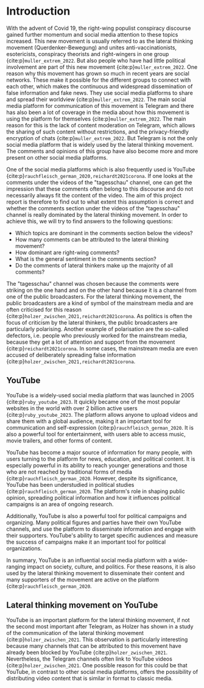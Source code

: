 # Introduction

With the advent of Covid 19, the right-wing populist conspiracy discourse gained further momentum and social media
attention
to these topics increased. This new movement is usually referred to as the lateral thinking movement
(Querdenker-Bewegung) and unites
anti-vaccinationists, esotericists, conspiracy theorists and right-wingers in one group {cite:p}`muller_extrem_2022`.
But also people who have had little political involvement are part of this new movement {cite:p}`muller_extrem_2022`.
One reason why this movement has grown so much in recent years are social networks. These make it possible for the
different groups to connect with each other, which makes the continuous and widespread
dissemination of false information and fake news. They use social media platforms to share and spread their worldview
{cite:p}`muller_extrem_2022`.
The main social media platform for communication of this movement is Telegram and there
has also been a lot of coverage in the media about how this movement is using the platform for themselves
{cite:p}`muller_extrem_2022`. The main reason for this is
the lack of content moderation on Telegram, which allows the sharing of such content without restrictions, and the
privacy-friendly encryption of chats {cite:p}`muller_extrem_2022`. But Telegram is not the only social media platform
that is widely used by the lateral thinking movement. The comments and opinions of this group have also become more and
more present on other social media platforms.

One of the social media platforms which is also frequently used is YouTube {cite:p}`rauchfleisch_german_2020,reichardt2021corona`. 
If one looks at the comments under the videos of the "tagesschau" channel, one can get the impression that these
comments often belong to this discourse and do not necessarily always fit the content of the video. The aim of this
project report is therefore to find out to what extent this assumption is correct and whether the comments section
under the videos of the "tagesschau" channel is really dominated by the lateral thinking movement. In order to achieve
this, we will try to find answers to the following questions:

- Which topics are dominant in the comments section below the videos?
- How many comments can be attributed to the lateral thinking movement?
- How dominant are right-wing comments?
- What is the general sentiment in the comments section?
- Do the comments of lateral thinkers make up the majority of all comments?

The "tagesschau" channel was chosen because the comments were striking on the one hand and on the other hand because it
is a channel from one of the public broadcasters. For the lateral thinking movement, the public broadcasters are a kind
of symbol of the mainstream media and are often criticised for this reason {cite:p}`holzer_zwischen_2021,reichardt2021corona`. 
As politics is often the focus of
criticism by the lateral thinkers, the public broadcasters are particularly polarising. Another example of
polarisation are the so-called defectors, i.e. people who previously worked for the mainstream media, because they get a
lot of attention and support from the movement {cite:p}`reichardt2021corona`. In some cases, the mainstream
media are even accused of deliberately spreading false information {cite:p}`holzer_zwischen_2021,reichardt2021corona`.

## YouTube

YouTube is a widely-used social media platform that was launched in 2005 {cite:p}`ruby_youtube_2023`. It quickly became
one of
the most popular websites in the world with over 2 billion active users {cite:p}`ruby_youtube_2023`. The
platform allows anyone to upload videos and share them with a global audience, making it an important tool for
communication and self-expression {cite:p}`rauchfleisch_german_2020`. It is also a powerful tool for entertainment, with
users able to access music, movie trailers, and other forms of content.

YouTube has become a major source of information for many people, with users turning to the platform for news,
education, and political content. It is especially powerful in its ability to reach younger generations and those who
are not reached by traditional forms of media {cite:p}`rauchfleisch_german_2020`. However, despite its significance,
YouTube has been understudied in
political studies {cite:p}`rauchfleisch_german_2020`. The platform's role in shaping public opinion, spreading political
information and how it influences political campaigns is an area of ongoing research.

Additionally, YouTube is also a powerful tool for political campaigns and organizing. Many political figures and parties
have their own YouTube channels, and use the platform to disseminate information and engage with their supporters.
YouTube's ability to target specific audiences and measure the success of campaigns make it an important tool for
political organizations.

In summary, YouTube is an influential social media platform with a wide-ranging impact on society, culture, and
politics. For these reasons, it is also used by the lateral thinking movement to disseminate their content and many
supporters of the movement are active on the platform {cite:p}`rauchfleisch_german_2020`.

## Lateral thinking movement on YouTube

YouTube is an important platform for the lateral thinking movement, if not the second most important after Telegram, as
Holzer
has shown in a study of the communication of the lateral thinking movement {cite:p}`holzer_zwischen_2021`. This
observation is
particularly interesting because many channels that can be attributed to this movement have already been blocked by
YouTube {cite:p}`holzer_zwischen_2021`.
Nevertheless, the Telegram channels often link to YouTube videos {cite:p}`holzer_zwischen_2021`. One possible reason for
this
could be that
YouTube, in contrast to other social media platforms, offers the possibility of distributing video content that is
similar in format to classic media.